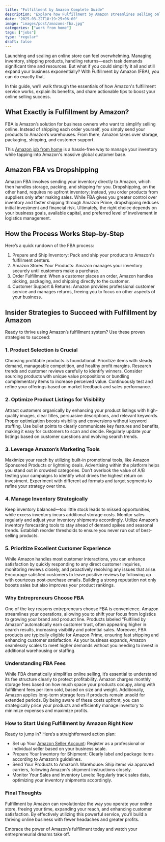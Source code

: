 ```yaml
---
title: "Fulfillment by Amazon Complete Guide"
description: "Explore how Fulfillment by Amazon streamlines selling online. Discover the meaning, benefits, process, costs, and insider strategies to succeed with Amazon's fulfillment service."
date: "2025-03-22T18:19:25+06:00"
image: "images/post/amazons-fba.jpg"
categories: ["work from home"]
tags: ["jobs"]
type: "regular"
draft: false
---
```


Launching and scaling an online store can feel overwhelming. Managing inventory, shipping products, handling returns—each task demands significant time and resources. But what if you could simplify it all and still expand your business exponentially? With Fulfillment by Amazon (FBA), you can do exactly that.

In this guide, we’ll walk through the essentials of how Amazon's fulfillment service works, explain its benefits, and share actionable tips to boost your online selling success.

## What Exactly is Fulfillment by Amazon?

FBA is Amazon’s solution for business owners who want to simplify selling online. Instead of shipping each order yourself, you simply send your products to Amazon’s warehouses. From there, Amazon takes over storage, packaging, shipping, and customer support.

This [Amazon job from home](/blog/amazon-jobs-from-home/) is a hassle-free way to manage your inventory while tapping into Amazon's massive global customer base.

## Amazon FBA vs Dropshipping

Amazon FBA involves sending your inventory directly to Amazon, which then handles storage, packing, and shipping for you. Dropshipping, on the other hand, requires no upfront inventory; instead, you order products from suppliers only after making sales. While FBA gives you greater control over inventory and faster shipping through Amazon Prime, dropshipping reduces initial investment and financial risk. Ultimately, the right choice depends on your business goals, available capital, and preferred level of involvement in logistics management.

## How the Process Works Step-by-Step

Here’s a quick rundown of the FBA process:

1. Prepare and Ship Inventory: Pack and ship your products to Amazon's fulfillment centers.
2. Amazon Stores Your Products: Amazon manages your inventory securely until customers make a purchase.
3. Order Fulfillment: When a customer places an order, Amazon handles picking, packaging, and shipping directly to the customer.
4. Customer Support & Returns: Amazon provides professional customer service and manages returns, freeing you to focus on other aspects of your business.

## Insider Strategies to Succeed with Fulfillment by Amazon

Ready to thrive using Amazon’s fulfillment system? Use these proven strategies to succeed:

### 1. Product Selection is Crucial

Choosing profitable products is foundational. Prioritize items with steady demand, manageable competition, and healthy profit margins. Research trends and customer reviews carefully to identify winners. Consider sourcing products with unique value propositions or bundling complementary items to increase perceived value. Continuously test and refine your offerings based on market feedback and sales performance.

### 2. Optimize Product Listings for Visibility

Attract customers organically by enhancing your product listings with high-quality images, clear titles, persuasive descriptions, and relevant keywords. Proper optimization boosts visibility and conversions without keyword stuffing. Use bullet points to clearly communicate key features and benefits, making it easy for customers to scan and decide. Regularly update your listings based on customer questions and evolving search trends.

### 3. Leverage Amazon’s Marketing Tools

Maximize your reach by utilizing built-in promotional tools, like Amazon Sponsored Products or lightning deals. Advertising within the platform helps you stand out in crowded categories. Don’t overlook the value of A/B testing your campaigns to identify what drives the highest return on investment. Experiment with different ad formats and target segments to refine your strategy over time.

### 4. Manage Inventory Strategically

Keep inventory balanced—too little stock leads to missed opportunities, while excess inventory incurs additional storage costs. Monitor sales regularly and adjust your inventory shipments accordingly. Utilize Amazon’s inventory forecasting tools to stay ahead of demand spikes and seasonal trends. Establish reorder thresholds to ensure you never run out of best-selling products.

### 5. Prioritize Excellent Customer Experience

While Amazon handles most customer interactions, you can enhance satisfaction by quickly responding to any direct customer inquiries, monitoring reviews closely, and proactively resolving any issues that arise. Encourage satisfied customers to leave positive reviews by following up with courteous post-purchase emails. Building a strong reputation not only boosts sales but also improves your product rankings.

### Why Entrepreneurs Choose FBA

One of the key reasons entrepreneurs choose FBA is convenience. Amazon streamlines your operations, allowing you to shift your focus from logistics to growing your brand and product line. Products labeled “Fulfilled by Amazon” automatically earn customer trust, often appearing higher in search results, increasing visibility and potential sales. Moreover, FBA products are typically eligible for Amazon Prime, ensuring fast shipping and enhancing customer satisfaction. As your business expands, Amazon seamlessly scales to meet higher demands without you needing to invest in additional warehousing or staffing.

### Understanding FBA Fees

While FBA dramatically simplifies online selling, it’s essential to understand its fee structure clearly to protect profitability. Amazon charges monthly storage fees based on how much space your products occupy, along with fulfillment fees per item sold, based on size and weight. Additionally, Amazon applies long-term storage fees if products remain unsold for extended periods. By being aware of these costs upfront, you can strategically price your products and efficiently manage inventory to minimize expenses and maximize profits.

### How to Start Using Fulfillment by Amazon Right Now

Ready to jump in? Here’s a straightforward action plan:

- Set up Your [Amazon Seller Account](https://www.amazon.com/sell-products-online/b?ie=UTF8&node=12766669011): Register as a professional or individual seller based on your business scale.
- Prepare Your Inventory for Shipment: Clearly label and package items according to Amazon’s guidelines.
- Send Your Products to Amazon’s Warehouse:  Ship items via approved carriers, following Amazon's shipment instructions closely.
- Monitor Your Sales and Inventory Levels: Regularly track sales data, optimizing your inventory shipments accordingly.

### Final Thoughts

Fulfillment by Amazon can revolutionize the way you operate your online store, freeing your time, expanding your reach, and enhancing customer satisfaction. By effectively utilizing this powerful service, you’ll build a thriving online business with fewer headaches and greater profits.

Embrace the power of Amazon’s fulfillment today and watch your entrepreneurial dreams take off.
